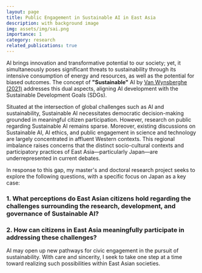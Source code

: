 ```yaml
---
layout: page
title: Public Engagement in Sustainable AI in East Asia
description: with background image
img: assets/img/sai.png
importance: 1
category: research
related_publications: true
---
```


AI brings innovation and transformative potential to our society; yet, it simultaneously poses significant threats to sustainability through its intensive consumption of energy and resources, as well as the potential for biased outcomes. The concept of **"Sustainable"** AI by [Van Wynsberghe (2021)](https://link.springer.com/article/10.1007/s43681-021-00043-6#ref-CR17) addresses this dual aspects, aligning AI development with the Sustainable Development Goals (SDGs).

Situated at the intersection of global challenges such as AI and sustainability, Sustainable AI necessitates democratic decision-making grounded in meaningful citizen participation. However, research on public regarding Sustainable AI remains sparse. Moreover, existing discussions on Sustainable AI, AI ethics, and public engagement in science and technology are largely concentrated in affluent Western contexts. This regional imbalance raises concerns that the distinct socio-cultural contexts and participatory practices of East Asia—particularly Japan—are underrepresented in current debates.

In response to this gap, my master's and doctoral research project seeks to explore the following questions, with a specific focus on Japan as a key case:

### 1. What perceptions do East Asian citizens hold regarding the challenges surrounding the research, development, and governance of Sustainable AI?
### 2. How can citizens in East Asia meaningfully participate in addressing these challenges?

AI may open up new pathways for civic engagement in the pursuit of sustainability. With care and sincerity, I seek to take one step at a time toward realizing such possibilities within East Asian societies.


